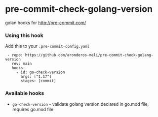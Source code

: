 # pre-commit-check-golang-version

golan hooks for http://pre-commit.com/

### Using this hook

Add this to your `.pre-commit-config.yaml`

     - repo: https://github.com/aronderos-meli/pre-commit-check-golang-version
       rev: main
       hooks:
         - id: go-check-version
           args: ["1.17"]
           stages: [commit]

### Available hooks

- `go-check-version` - validate golang version declared in go.mod file, requires go.mod file
